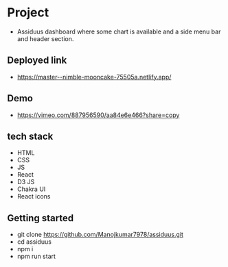 # Project
- Assiduus dashboard where some chart is available and a side menu bar and header section.

## Deployed link
- https://master--nimble-mooncake-75505a.netlify.app/
## Demo
- https://vimeo.com/887956590/aa84e6e466?share=copy


## tech stack
- HTML
- CSS
- JS
- React
- D3 JS
- Chakra UI
- React icons


## Getting started
- git clone https://github.com/Manojkumar7978/assiduus.git
- cd assiduus
- npm i
- npm run start
